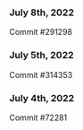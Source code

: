 ### July 8th, 2022

Commit #291298

### July 5th, 2022

Commit #314353


### July 4th, 2022

Commit #72281
